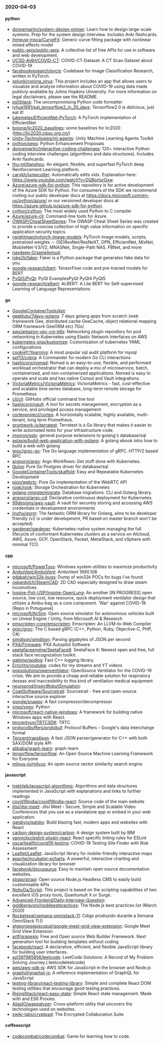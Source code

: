 ### 2020-04-03

#### python
* [donnemartin/system-design-primer](https://github.com/donnemartin/system-design-primer): Learn how to design large-scale systems. Prep for the system design interview. Includes Anki flashcards.
* [ihmeuw-msca/CurveFit](https://github.com/ihmeuw-msca/CurveFit): Generic curve fitting package with nonlinear mixed effects model
* [public-apis/public-apis](https://github.com/public-apis/public-apis): A collective list of free APIs for use in software and web development.
* [UCSD-AI4H/COVID-CT](https://github.com/UCSD-AI4H/COVID-CT): COVID-CT-Dataset: A CT Scan Dataset about COVID-19
* [facebookresearch/pycls](https://github.com/facebookresearch/pycls): Codebase for Image Classification Research, written in PyTorch.
* [splunk/corona_virus](https://github.com/splunk/corona_virus): This project includes an app that allows users to visualize and analyze information about COVID-19 using data made publicly-available by Johns Hopkins University. For more information on legal disclaimers, please see the README.
* [psf/black](https://github.com/psf/black): The uncompromising Python code formatter
* [lyhue1991/eat_tensorflow2_in_30_days](https://github.com/lyhue1991/eat_tensorflow2_in_30_days): Tensorflow2.0  is delicious, just eat it! 
* [lukemelas/EfficientNet-PyTorch](https://github.com/lukemelas/EfficientNet-PyTorch): A PyTorch implementation of EfficientNet
* [bojone/lic2020_baselines](https://github.com/bojone/lic2020_baselines): some baselines for lic2020 (http://lic2020.cipsc.org.cn/)
* [Unity-Technologies/ml-agents](https://github.com/Unity-Technologies/ml-agents): Unity Machine Learning Agents Toolkit
* [python/peps](https://github.com/python/peps): Python Enhancement Proposals
* [donnemartin/interactive-coding-challenges](https://github.com/donnemartin/interactive-coding-challenges): 120+ interactive Python coding interview challenges (algorithms and data structures). Includes Anki flashcards.
* [thu-ml/tianshou](https://github.com/thu-ml/tianshou): An elegant, flexible, and superfast PyTorch deep Reinforcement Learning platform.
* [carykh/jumpcutter](https://github.com/carykh/jumpcutter): Automatically edits vidx. Explanation here: https://www.youtube.com/watch?v=DQ8orIurGxw
* [Azure/azure-sdk-for-python](https://github.com/Azure/azure-sdk-for-python): This repository is for active development of the Azure SDK for Python. For consumers of the SDK we recommend visiting our public developer docs at https://docs.microsoft.com/en-us/python/azure/ or our versioned developer docs at https://azure.github.io/azure-sdk-for-python.
* [cython/cython](https://github.com/cython/cython): The most widely used Python to C compiler
* [Azure/azure-cli](https://github.com/Azure/azure-cli): Command-line tools for Azure.
* [OWASP/CheatSheetSeries](https://github.com/OWASP/CheatSheetSeries): The OWASP Cheat Sheet Series was created to provide a concise collection of high value information on specific application security topics.
* [rwightman/pytorch-image-models](https://github.com/rwightman/pytorch-image-models): PyTorch image models, scripts, pretrained weights -- (SE)ResNet/ResNeXT, DPN, EfficientNet, MixNet, MobileNet-V3/V2, MNASNet, Single-Path NAS, FBNet, and more
* [navdeep-G/samplemod](https://github.com/navdeep-G/samplemod): 
* [joke2k/faker](https://github.com/joke2k/faker): Faker is a Python package that generates fake data for you.
* [google-research/bert](https://github.com/google-research/bert): TensorFlow code and pre-trained models for BERT
* [PyQt5/PyQt](https://github.com/PyQt5/PyQt): PyQt ExamplesPyQt PyQt4 PyQt5
* [google-research/albert](https://github.com/google-research/albert): ALBERT: A Lite BERT for Self-supervised Learning of Language Representations

#### go
* [GoogleContainerTools/kpt](https://github.com/GoogleContainerTools/kpt): 
* [geektutu/7days-golang](https://github.com/geektutu/7days-golang): 7 days golang apps from scratch (web framework Gee, distributed cache GeeCache, object relational mapping ORM framework GeeORM etc) 7Go/
* [aws/amazon-vpc-cni-k8s](https://github.com/aws/amazon-vpc-cni-k8s): Networking plugin repository for pod networking in Kubernetes using Elastic Network Interfaces on AWS
* [kubernetes-sigs/kustomize](https://github.com/kubernetes-sigs/kustomize): Customization of kubernetes YAML configurations
* [cookieY/Yearning](https://github.com/cookieY/Yearning): A most popular sql audit platform for mysql
* [spf13/cobra](https://github.com/spf13/cobra): A Commander for modern Go CLI interactions
* [hashicorp/nomad](https://github.com/hashicorp/nomad): Nomad is an easy-to-use, flexible, and performant workload orchestrator that can deploy a mix of microservice, batch, containerized, and non-containerized applications. Nomad is easy to operate and scale and has native Consul and Vault integrations.
* [VictoriaMetrics/VictoriaMetrics](https://github.com/VictoriaMetrics/VictoriaMetrics): VictoriaMetrics - fast, cost-effective and scalable time series database, long-term remote storage for Prometheus
* [cli/cli](https://github.com/cli/cli): GitHubs official command line tool
* [hashicorp/vault](https://github.com/hashicorp/vault): A tool for secrets management, encryption as a service, and privileged access management
* [cortexproject/cortex](https://github.com/cortexproject/cortex): A horizontally scalable, highly available, multi-tenant, long term Prometheus.
* [gruntwork-io/terratest](https://github.com/gruntwork-io/terratest): Terratest is a Go library that makes it easier to write automated tests for your infrastructure code.
* [jmoiron/sqlx](https://github.com/jmoiron/sqlx): general purpose extensions to golang's database/sql
* [astaxie/build-web-application-with-golang](https://github.com/astaxie/build-web-application-with-golang): A golang ebook intro how to build a web with golang
* [grpc/grpc-go](https://github.com/grpc/grpc-go): The Go language implementation of gRPC. HTTP/2 based RPC
* [argoproj/argo](https://github.com/argoproj/argo): Argo Workflows: Get stuff done with Kubernetes.
* [lib/pq](https://github.com/lib/pq): Pure Go Postgres driver for database/sql
* [GoogleContainerTools/skaffold](https://github.com/GoogleContainerTools/skaffold): Easy and Repeatable Kubernetes Development
* [pion/webrtc](https://github.com/pion/webrtc): Pure Go implementation of the WebRTC API
* [rook/rook](https://github.com/rook/rook): Storage Orchestration for Kubernetes
* [golang-migrate/migrate](https://github.com/golang-migrate/migrate): Database migrations. CLI and Golang library.
* [argoproj/argo-cd](https://github.com/argoproj/argo-cd): Declarative continuous deployment for Kubernetes.
* [99designs/aws-vault](https://github.com/99designs/aws-vault): A vault for securely storing and accessing AWS credentials in development environments
* [jinzhu/gorm](https://github.com/jinzhu/gorm): The fantastic ORM library for Golang, aims to be developer friendly (v2 is under development, PR based on master branch won't be accepted)
* [gardener/gardener](https://github.com/gardener/gardener): Kubernetes-native system managing the full lifecycle of conformant Kubernetes clusters as a service on Alicloud, AWS, Azure, GCP, OpenStack, Packet, MetalStack, and vSphere with minimal TCO.

#### cpp
* [microsoft/PowerToys](https://github.com/microsoft/PowerToys): Windows system utilities to maximize productivity
* [AmboVent/AmboVent](https://github.com/AmboVent/AmboVent): AmboVent 1690.108
* [gdabah/win32k-bugs](https://github.com/gdabah/win32k-bugs): Dump of win32k POCs for bugs I've found
* [oskardolch/SteamCAD](https://github.com/oskardolch/SteamCAD): 2D CAD especially designed to draw steam locomotives
* [Inspire-Poli-USP/Inspire-OpenLung](https://github.com/Inspire-Poli-USP/Inspire-OpenLung): An another [IN PROGRESS] open source, low cost, low resource, quick deployment ventilator design that utilizes a Ambu-bag as a core component. 'War' against COVID-19. [Repo in Potuguese]
* [microsoft/AirSim](https://github.com/microsoft/AirSim): Open source simulator for autonomous vehicles built on Unreal Engine / Unity, from Microsoft AI & Research
* [emscripten-core/emscripten](https://github.com/emscripten-core/emscripten): Emscripten: An LLVM-to-Web Compiler
* [grpc/grpc](https://github.com/grpc/grpc): The C based gRPC (C++, Python, Ruby, Objective-C, PHP, C#)
* [simdjson/simdjson](https://github.com/simdjson/simdjson): Parsing gigabytes of JSON per second
* [PX4/Firmware](https://github.com/PX4/Firmware): PX4 Autopilot Software
* [seetafaceengine/SeetaFace6](https://github.com/seetafaceengine/SeetaFace6): SeetaFace 6: Newest open and free, full stack face recognization toolkit.
* [gabime/spdlog](https://github.com/gabime/spdlog): Fast C++ logging library.
* [Errichto/youtube](https://github.com/Errichto/youtube): codes for my streams and YT videos
* [popsolutions/openventilator](https://github.com/popsolutions/openventilator): OpenSource Ventilator for the COVID-19 crisis. We aim to provide a cheap and reliable solution for respiratory deseas and inaccesibility to this kind of ventilation medical equipment
* [neuroprod/InsectRobotSimulation](https://github.com/neuroprod/InsectRobotSimulation): 
* [CoatiSoftware/Sourcetrail](https://github.com/CoatiSoftware/Sourcetrail): Sourcetrail - free and open-source interactive source explorer
* [google/snappy](https://github.com/google/snappy): A fast compressor/decompressor
* [vnpy/vnpy](https://github.com/vnpy/vnpy): Python
* [microsoft/react-native-windows](https://github.com/microsoft/react-native-windows): A framework for building native Windows apps with React.
* [tencentyun/TRTCSDK](https://github.com/tencentyun/TRTCSDK): TRTC
* [protocolbuffers/protobuf](https://github.com/protocolbuffers/protobuf): Protocol Buffers - Google's data interchange format
* [Tencent/rapidjson](https://github.com/Tencent/rapidjson): A fast JSON parser/generator for C++ with both SAX/DOM style API
* [alibaba/graph-learn](https://github.com/alibaba/graph-learn): graph-learn
* [tensorflow/tensorflow](https://github.com/tensorflow/tensorflow): An Open Source Machine Learning Framework for Everyone
* [milvus-io/milvus](https://github.com/milvus-io/milvus): An open source vector similarity search engine

#### javascript
* [trekhleb/javascript-algorithms](https://github.com/trekhleb/javascript-algorithms):  Algorithms and data structures implemented in JavaScript with explanations and links to further readings
* [covid19india/covid19india-react](https://github.com/covid19india/covid19india-react):  Source code of the main website
* [jitsi/jitsi-meet](https://github.com/jitsi/jitsi-meet): Jitsi Meet - Secure, Simple and Scalable Video Conferences that you use as a standalone app or embed in your web application.
* [gatsbyjs/gatsby](https://github.com/gatsbyjs/gatsby): Build blazing fast, modern apps and websites with React
* [carbon-design-system/carbon](https://github.com/carbon-design-system/carbon): A design system built by IBM
* [yannickcr/eslint-plugin-react](https://github.com/yannickcr/eslint-plugin-react): React specific linting rules for ESLint
* [oscarhealth/covid19-testing](https://github.com/oscarhealth/covid19-testing): COVID-19 Testing Site Finder with Risk Assessment
* [Leaflet/Leaflet](https://github.com/Leaflet/Leaflet):  JavaScript library for mobile-friendly interactive maps
* [apache/incubator-echarts](https://github.com/apache/incubator-echarts): A powerful, interactive charting and visualization library for browser
* [facebook/docusaurus](https://github.com/facebook/docusaurus): Easy to maintain open source documentation websites.
* [strapi/strapi](https://github.com/strapi/strapi):  Open source Node.js Headless CMS to easily build customisable APIs
* [NobyDa/Script](https://github.com/NobyDa/Script): This project is based on the scripting capabilities of two excellent iOS proxy tools, Quantumult X or Surge.
* [Advanced-Frontend/Daily-Interview-Question](https://github.com/Advanced-Frontend/Daily-Interview-Question): 
* [goldbergyoni/nodebestpractices](https://github.com/goldbergyoni/nodebestpractices):  The Node.js best practices list (March 2020)
* [Rocketseat/semana-omnistack-11](https://github.com/Rocketseat/semana-omnistack-11): Cdigo produzido durante a Semana OmniStack 11.0
* [stgeorgesepiscopal/google-meet-grid-view-extension](https://github.com/stgeorgesepiscopal/google-meet-grid-view-extension): Google Meet Grid View Extension
* [artf/grapesjs](https://github.com/artf/grapesjs): Free and Open source Web Builder Framework. Next generation tool for building templates without coding
* [facebook/react](https://github.com/facebook/react): A declarative, efficient, and flexible JavaScript library for building user interfaces.
* [azl397985856/leetcode](https://github.com/azl397985856/leetcode): LeetCode Solutions: A Record of My Problem Solving Journey.( leetcodeleetcode)
* [aws/aws-sdk-js](https://github.com/aws/aws-sdk-js): AWS SDK for JavaScript in the browser and Node.js
* [graphql/graphql-js](https://github.com/graphql/graphql-js): A reference implementation of GraphQL for JavaScript
* [testing-library/react-testing-library](https://github.com/testing-library/react-testing-library):  Simple and complete React DOM testing utilities that encourage good testing practices.
* [RisingStack/react-easy-state](https://github.com/RisingStack/react-easy-state): Simple React state management. Made with  and ES6 Proxies.
* [AliasIO/wappalyzer](https://github.com/AliasIO/wappalyzer): Cross-platform utility that uncovers the technologies used on websites.
* [xwiki-labs/cryptpad](https://github.com/xwiki-labs/cryptpad): The Encrypted Collaboration Suite

#### coffeescript
* [codecombat/codecombat](https://github.com/codecombat/codecombat): Game for learning how to code.
